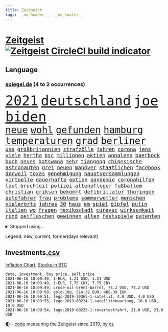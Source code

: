 ```yaml
---
title: Zeitgeist
tags: __no_header__, __no_footer__
---
```


# [Zeitgeist](https://oliz.io/zeitgeist/) [![Zeitgeist CircleCI build indicator](https://circleci.com/gh/ooz/zeitgeist.svg?style=shield)](https://circleci.com/gh/ooz/zeitgeist)

## Language

<h3><a href="https://www.spiegel.de" target="_blank">spiegel.de</a> (4 to 2 occurrences)</h3>
<p style="font-family:monospace">
<span style="font-size:32pt"><a href="news_links.html#2021" class="current">2021</a></span>
<span style="font-size:32pt"><a href="news_links.html#deutschland" class="current">deutschland</a></span>
<span style="font-size:32pt"><a href="news_links.html#joe" class="current">joe</a></span>
<span style="font-size:32pt"><a href="news_links.html#biden" class="current">biden</a></span>
<br>
<span style="font-size:22pt"><a href="news_links.html#neue" class="current">neue</a></span>
<span style="font-size:22pt"><a href="news_links.html#wohl" class="current">wohl</a></span>
<span style="font-size:22pt"><a href="news_links.html#gefunden" class="current">gefunden</a></span>
<span style="font-size:22pt"><a href="news_links.html#hamburg" class="current">hamburg</a></span>
<span style="font-size:22pt"><a href="news_links.html#temperaturen" class="current">temperaturen</a></span>
<span style="font-size:22pt"><a href="news_links.html#grad" class="current">grad</a></span>
<span style="font-size:22pt"><a href="news_links.html#berliner" class="current">berliner</a></span>
<br>
<span style="font-size:12pt"><a href="news_links.html#usa" class="current">usa</a></span>
<span style="font-size:12pt"><a href="news_links.html#großbritannien" class="current">großbritannien</a></span>
<span style="font-size:12pt"><a href="news_links.html#strafzölle" class="current">strafzölle</a></span>
<span style="font-size:12pt"><a href="news_links.html#jahren" class="current">jahren</a></span>
<span style="font-size:12pt"><a href="news_links.html#corona" class="current">corona</a></span>
<span style="font-size:12pt"><a href="news_links.html#jens" class="current">jens</a></span>
<span style="font-size:12pt"><a href="news_links.html#viele" class="current">viele</a></span>
<span style="font-size:12pt"><a href="news_links.html#hertha" class="current">hertha</a></span>
<span style="font-size:12pt"><a href="news_links.html#bsc" class="current">bsc</a></span>
<span style="font-size:12pt"><a href="news_links.html#millionen" class="current">millionen</a></span>
<span style="font-size:12pt"><a href="news_links.html#aktien" class="current">aktien</a></span>
<span style="font-size:12pt"><a href="news_links.html#annalena" class="current">annalena</a></span>
<span style="font-size:12pt"><a href="news_links.html#baerbock" class="current">baerbock</a></span>
<span style="font-size:12pt"><a href="news_links.html#buch" class="current">buch</a></span>
<span style="font-size:12pt"><a href="news_links.html#neues" class="current">neues</a></span>
<span style="font-size:12pt"><a href="news_links.html#botswana" class="new">botswana</a></span>
<span style="font-size:12pt"><a href="news_links.html#mehr" class="current">mehr</a></span>
<span style="font-size:12pt"><a href="news_links.html#tiangong" class="new">tiangong</a></span>
<span style="font-size:12pt"><a href="news_links.html#chinesische" class="current">chinesische</a></span>
<span style="font-size:12pt"><a href="news_links.html#astronauten" class="current">astronauten</a></span>
<span style="font-size:12pt"><a href="news_links.html#drei" class="current">drei</a></span>
<span style="font-size:12pt"><a href="news_links.html#neuen" class="current">neuen</a></span>
<span style="font-size:12pt"><a href="news_links.html#manöver" class="current">manöver</a></span>
<span style="font-size:12pt"><a href="news_links.html#staatlichen" class="current">staatlichen</a></span>
<span style="font-size:12pt"><a href="news_links.html#facebook" class="current">facebook</a></span>
<span style="font-size:12pt"><a href="news_links.html#derweil" class="current">derweil</a></span>
<span style="font-size:12pt"><a href="news_links.html#texas" class="current">texas</a></span>
<span style="font-size:12pt"><a href="news_links.html#genehmigung" class="current">genehmigung</a></span>
<span style="font-size:12pt"><a href="news_links.html#hauptversammlungen" class="new">hauptversammlungen</a></span>
<span style="font-size:12pt"><a href="news_links.html#virtuelle" class="current">virtuelle</a></span>
<span style="font-size:12pt"><a href="news_links.html#dauerhafte" class="new">dauerhafte</a></span>
<span style="font-size:12pt"><a href="news_links.html#option" class="current">option</a></span>
<span style="font-size:12pt"><a href="news_links.html#pandemie" class="current">pandemie</a></span>
<span style="font-size:12pt"><a href="news_links.html#coronahilfen" class="current">coronahilfen</a></span>
<span style="font-size:12pt"><a href="news_links.html#laut" class="current">laut</a></span>
<span style="font-size:12pt"><a href="news_links.html#bruchteil" class="new">bruchteil</a></span>
<span style="font-size:12pt"><a href="news_links.html#polizei" class="current">polizei</a></span>
<span style="font-size:12pt"><a href="news_links.html#altenpfleger" class="current">altenpfleger</a></span>
<span style="font-size:12pt"><a href="news_links.html#fußballem" class="current">fußballem</a></span>
<span style="font-size:12pt"><a href="news_links.html#christian" class="current">christian</a></span>
<span style="font-size:12pt"><a href="news_links.html#eriksen" class="new">eriksen</a></span>
<span style="font-size:12pt"><a href="news_links.html#bekommt" class="current">bekommt</a></span>
<span style="font-size:12pt"><a href="news_links.html#defibrillator" class="new">defibrillator</a></span>
<span style="font-size:12pt"><a href="news_links.html#thüringen" class="current">thüringen</a></span>
<span style="font-size:12pt"><a href="news_links.html#autofahrer" class="current">autofahrer</a></span>
<span style="font-size:12pt"><a href="news_links.html#frau" class="current">frau</a></span>
<span style="font-size:12pt"><a href="news_links.html#probleme" class="current">probleme</a></span>
<span style="font-size:12pt"><a href="news_links.html#sommerwetter" class="new">sommerwetter</a></span>
<span style="font-size:12pt"><a href="news_links.html#menschen" class="current">menschen</a></span>
<span style="font-size:12pt"><a href="news_links.html#vielerorts" class="current">vielerorts</a></span>
<span style="font-size:12pt"><a href="news_links.html#jahres" class="current">jahres</a></span>
<span style="font-size:12pt"><a href="news_links.html#30" class="current">30</a></span>
<span style="font-size:12pt"><a href="news_links.html#haus" class="current">haus</a></span>
<span style="font-size:12pt"><a href="news_links.html#em" class="current">em</a></span>
<span style="font-size:12pt"><a href="news_links.html#spiel" class="current">spiel</a></span>
<span style="font-size:12pt"><a href="news_links.html#gipfel" class="current">gipfel</a></span>
<span style="font-size:12pt"><a href="news_links.html#putin" class="current">putin</a></span>
<span style="font-size:12pt"><a href="news_links.html#italien" class="current">italien</a></span>
<span style="font-size:12pt"><a href="news_links.html#wo" class="current">wo</a></span>
<span style="font-size:12pt"><a href="news_links.html#fragen" class="current">fragen</a></span>
<span style="font-size:12pt"><a href="news_links.html#mexikostadt" class="new">mexikostadt</a></span>
<span style="font-size:12pt"><a href="news_links.html#curevac" class="current">curevac</a></span>
<span style="font-size:12pt"><a href="news_links.html#wirksamkeit" class="current">wirksamkeit</a></span>
<span style="font-size:12pt"><a href="news_links.html#rund" class="current">rund</a></span>
<span style="font-size:12pt"><a href="news_links.html#petflaschen" class="new">petflaschen</a></span>
<span style="font-size:12pt"><a href="news_links.html#gewinnen" class="current">gewinnen</a></span>
<span style="font-size:12pt"><a href="news_links.html#alten" class="current">alten</a></span>
<span style="font-size:12pt"><a href="news_links.html#festspiele" class="current">festspiele</a></span>
<span style="font-size:12pt"><a href="news_links.html#patenten" class="new">patenten</a></span>
</p>
<details>
<summary>Stopped using...</summary>
<p class="former" style="font-size:12pt">
rb(239) aufgerufen(238) awards(238) brutale(238) gefiel(238) mike(238) tatortvote(238) wirklichkeit(238) bildungsministerin(237) entdeckung(237) erzielt(237) genannt(237) influencer(237) jüdische(237) kandidatinnen(237) katze(237) kontrolle(237) lohnt(237) torjäger(237) treffer(237) 737(236) gedrängt(236) kommentiert(236) lockdowns(236) ludwigshafen(236) reduziert(236) straftaten(236) weshalb(236) 39(235) a2(235) bekanntesten(235) beschwerde(235) egal(235) gleichzeitig(235) krankenhäusern(235) punkte(235) schwedischen(235) unmut(235) zeugen(235) zlatan(235) 7(234) airbnb(234) bischofskonferenz(234) bundeskanzler(234) christen(234) coronalockdown(234) drehen(234) erkennt(234) feminismus(234) future(234) gedauert(234) gestrandet(234) königreichs(234) künstlerin(234) nachfolgerin(234) qualität(234) rote(234) rüsten(234) schulkinder(234) streicht(234) untersucht(234) weber(234) airbus(233) alkohol(233) betriebe(233) brown(233) cockpit(233) einziges(233) elefanten(233) fünfte(233) gefüllt(233) irgendwann(233) kampagne(233) klein(233) lyon(233) melanie(233) olympique(233) sicherheitsbehörden(233) sparen(233) spätestens(233) tom(233) verweigern(233) atlanta(232) ausweiten(232) bezug(232) britischer(232) depressionen(232) erdgas(232) fridays(232) investiert(232) kitas(232) langer(232) lebt(232) leichter(232) mario(232) nrwinnenminister(232) pompeo(232) raten(232) scheuer(232) tempo(232) verstorbenen(232) verzweifelt(232) virologe(232) 05(231) 33(231) 6(231) allgäu(231) beantragen(231) cancel(231) culture(231) eindruck(231) gehe(231) heizung(231) kohleausstieg(231) mainz(231) mütter(231) schulden(231) spitzenspiel(231) attraktiver(230) bayerntrainer(230) erschütterte(230) feinde(230) flaschen(230) fliehen(230) freiburg(230) fördert(230) gesicht(230) hoffenheim(230) höchst(230) kretschmer(230) kämpfe(230) maßnahme(230) podium(230) remis(230) roboter(230) räumen(230) schlimm(230) versorgt(230) vertreter(230) zurzeit(230) zwang(230) 44(229) angeklagter(229) ausschreitungen(229) auswanderer(229) eskalieren(229) gefängnisstrafe(229) geistliche(229) gesundheit(229) gutes(229) lügen(229) massiven(229) moderna(229) pharmakonzerne(229) rollstuhl(229) unterschiedlichen(229) verbringen(229) verdiente(229) volker(229) zeitalter(229) 27(228) bedarf(228) bedenken(228) dortige(228) drohungen(228) eindringlich(228) gefährden(228) grundschüler(228) hieß(228) historischen(228) jackson(228) kriminellen(228) landesregierung(228) niederlagen(228) radsport(228) ronald(228) verkehrsminister(228) weichen(228) werkzeug(228) zivilisten(228) ausflug(227) aviv(227) begleiten(227) bußgeld(227) durften(227) gedreht(227) geflogen(227) gelsenkirchen(227) handelte(227) jonas(227) mahnen(227) maximal(227) maximilian(227) mächtigsten(227) nahverkehr(227) rettungsschiff(227) schwierigen(227) seltener(227) spitzentitel(227) tel(227) teure(227) wochenlang(227) ahnung(226) ausgangssperre(226) auswärtigen(226) berufseinstieg(226) bmw(226) branchen(226) ehre(226) familien(226) hessens(226) menschenleben(226) vergleich(226) verschiebt(226) väter(226) werben(226) wilson(226) wälder(226) überprüft(226) 10000(225) 24jähriger(225) anlagen(225) auseinander(225) auseinandersetzungen(225) ausgleich(225) befreit(225) bekämpft(225) gewaltsamen(225) goretzka(225) häusliche(225) immobilien(225) investitionen(225) katastrophale(225) null(225) psg(225) schwierigkeiten(225) spaziergang(225) strafstoß(225) tagelang(225) verspielt(225) veränderte(225) 2011(224) amerikanischen(224) beleidigung(224) bus(224) debatten(224) einstigen(224) energy(224) finanziell(224) historisches(224) kompliziert(224) medikamente(224) paderborn(224) pünktlich(224) satellitenbild(224) social(224) sonntagmorgen(224) studium(224) taktik(224) umgehend(224) unfreiwillig(224) vertritt(224) übt(224) 1500(223) ausfall(223) behaupten(223) freundschaft(223) gewohnt(223) klimapolitik(223) oma(223) starker(223) strikte(223) verwüstungen(223) 180(222) 600(222) armut(222) bundesstaat(222) trieb(222) volle(222) warnte(222) fortgesetzt(221) fußballprofi(221) gebe(221) gladbach(221) indonesien(221) jedenfalls(221) lagen(221) mesut(221) misshandlungen(221) teenager(221) zielgeraden(221) billie(220) eilish(220) empfohlen(220) erbe(220) forschung(220) kanzlerschaft(220) kleines(220) morde(220) angezündet(219) beschränkungen(219) goldenen(219) matteo(219) milde(219) verwandelt(219) 13jähriger(218) ablehnung(218) aufnahme(218) beschossen(218) dich(218) einbrechen(218) einfacher(218) infektionsrisiko(218) kanzlerkandidatur(218) kritischen(218) organisieren(218) samstagabend(218) überraschung(218) besiegte(217) douglas(217) einnahmen(217) erzgebirge(217) gehirn(217) haushalte(217) meinen(217) privat(217) prominentesten(217) stiegen(217) usrepräsentantenhaus(217) vakzine(217) wittert(217) beschuldigten(216) haaland(216) innere(216) kehrte(216) viertelfinale(216) überfallen(216) überschwemmungen(216) aufholjagd(215) besondere(215) deutschem(215) fragte(215) geschieht(215) kroos(215) pipeline(215) provokation(215) schwerverletzte(215) verletzten(215) verschärfte(215) wohnt(215) überprüfen(215) lücke(214) probe(214) sonde(214) ständig(214) unglaubliche(214) hall(213) ignorieren(213) le(213) outfit(213) sachsens(213) stellungnahme(213) verteidigen(213) zusammenstößen(213) auszahlung(212) besiegen(212) coronabedingt(212) coronaviruspandemie(212) entließ(212) gelder(212) hielten(212) justizministerium(212) netflixserie(212) raab(212) registrieren(212) todesstrafe(212) wahnsinn(212) barnier(211) bestätigte(211) kluge(211) ringen(211) robben(211) solange(211) zuckerberg(211) überprüfung(211) bekenntnis(210) bruce(210) erfolgreichsten(210) indizien(210) mitfavorit(210) schwärmt(210) verschwörung(210) warm(210) 17jähriger(209) 73(209) alarmierte(209) amerikas(209) heiligen(209) illegales(209) janine(209) kracht(209) präsidentenwahl(209) stone(209) 19jähriger(208) dein(208) digital(208) fehlten(208) führungspositionen(208) philosoph(208) engpässe(207) größere(207) heinrich(207) kunstwerk(207) top(207) 46(206) dachten(206) eudiplomaten(206) inzidenzwert(206) mitarbeiterin(206) rasen(206) ausgeweitet(205) bangkok(205) bunten(205) doha(205) empfehlen(205) jubeln(205) rose(205) stress(205) ware(205) erkannt(204) hilfen(204) s(204) architekten(203) asteroiden(203) bevorstehen(203) coronazeit(203) flagge(203) hackerangriff(203) kickers(203) tabellenführer(203) tätern(203) whochef(203) fortuna(202) hängen(202) immens(202) regierungserklärung(202) wuchs(202) infektionsgeschehen(201) saintgermain(201) sicherheitsgesetz(201) fließen(200) me(200) papier(200) rettung(200) bartsch(199) klassische(199) onlineplattformen(199) erpressung(198) einhalten(197) fame(197) fehlende(197) grünenchefin(197) mischung(197) vermissten(197) abermals(196) feierten(196) gewaltsame(196) royale(196) würzburger(196) cover(195) lieferanten(195) palmer(195) ungeklärt(195) albtraum(194) anschlägen(194) daxkonzern(194) gleichen(194) nervosität(194) trauma(194) verzeichnen(194) angewiesen(193) coronaeinschränkungen(193) flughafens(193) fähigkeiten(193) himalaja(193) schwört(193) titelgewinn(193) verzögerungen(193) wahr(193) benötigte(192) bezirk(192) bundesparteitag(192) jadon(192) 39jährigen(191) dutzend(191) gesundheitsdienst(191) gewannen(191) klang(191) night(191) khan(190) nannten(190) sozial(190) vogel(190) barça(189) ernährung(189) telefonieren(189) vergabe(189) vertraute(189) flüchtete(187) barth(186) müttern(186) 300000(185) kameraden(185) kretschmann(185) offensichtlich(185) personelle(185) stehlen(185) vorfällen(185) winfried(185) anfühlt(184) ermordete(184) illegaler(184) tanzen(184) diesjährigen(183) farben(183) karlsruhe(183) klischees(183) rwe(183) evangelische(182) herausforderungen(182) unrealistisch(182) araber(181) befrieden(181) johannes(181) male(181) rückgängig(181) startup(181) stellenabbau(181) abschottung(180) niedrigsten(180) voraussetzung(180) voraussichtlich(180) edin(179) plänen(179) renault(179) golfstar(178) überlastet(178) entbrannt(177) offenem(177) anderswo(176) impfzentrum(176) zoom(176) berufswahl(175) eingeliefert(175) hagen(175) rollstuhlfahrer(175) spacex(175) spektakulärer(175) datenschutz(174) strukturen(174) topspiel(174) coronafolgen(173) umzugehen(173) verpflichtend(173) ausgeblieben(172) janet(172) privatpersonen(171) revival(171) beerdigt(169) fabian(169) ibrahimović(169) sancho(169) tolle(169) ausgesehen(168) heimsieg(168) koblenz(167) noah(167) usarbeitsmarkt(167) 43jähriger(166) billiger(166) brachten(166) trugen(166) versammelt(166) weltmeisterin(166) boomt(165) rätselhafter(165) arnd(164) popsängerin(164) warme(164) 1975(163) durchhalten(163) entzug(163) kollabieren(163) mobilität(163) mandanten(162) 58(161) bundeskabinett(161) gesundheitsministers(161) titelkampf(161) ustruppen(161) ausliefern(159) berühmtesten(159) kraftwerk(159) angestellten(158) helmut(158) bürokratie(156) genaue(156) mail(156) vertrauten(156) hartz(155) kollidierte(155) rekorde(155) bali(154) coronawochenüberblick(154) teneriffa(154) eruptionen(153) flogen(153) kleinere(153) lawinen(153) loslegen(153) gerechter(152) stoffe(152) terzić(151) 15jährige(150) biontech/pfizer(150) karolina(150) morddrohungen(150) saisonende(150) gedicht(149) bätzing(148) richtlinien(148) aussetzen(147) gesendet(147) groko(147) überforderte(147) beifahrer(146) entlarven(146) würzburg(146) edeka(144) exuspräsident(144) festgesetzt(144) flüchtlingslagern(144) wissler(144) harren(143) verschlimmert(143) überschatten(143) stadionsprecher(142) stromversorgung(140) urlaubsinsel(140) anfragen(139) belohnt(138) marie(138) motorroller(138) gottschalk(137) wonach(137) geheim(136) konkretes(135) papiere(134) rückweg(134) schutzvorkehrungen(134) edinburgh(133) entgehen(133) trainers(133) absetzen(132) führungswechsel(132) höhenflug(132) anfällig(131) jagt(131) polizeibeamte(131) impftermin(130) jahn(130) schlaf(130) schwangerschaftsabbrüche(130) verbleibenden(130) entschärfung(129) rammt(129) verbraucht(129) ersparnisse(128) fakenews(128) fragwürdigen(128) gestohlenen(128) glasgow(128) indonesischen(128) pokalsieger(128) brad(127) statistiker(127) pantherstar(126) infos(125) irische(125) iv(125) sir(125) häusern(124) java(124) leuchtet(124) schrittweise(124) terrororganisation(124) zulauf(124) erschleichen(123) laptop(123) pleiten(123) willis(123) benutzen(122) kobe(122) neunte(122) tübinger(122) delmenhorst(121) offline(121) schulöffnungen(121) weißer(121) agenda(120) amazons(120) dfbpräsident(120) englischer(120) lauert(120) trümmerteile(120) verstärkte(120) filmemacher(119) luxemburg(119) pokalfinale(119) gegeneinander(118) pkwmaut(117) gemüse(116) gewalttätigen(115) master(115) spielzeug(115) typs(115) behält(114) datingapp(114) grundstück(114) matratze(114) teilzunehmen(114) aufmarsch(113) ausflüge(113) erschlagen(113) fügte(113) angemessene(112) fuhren(112) gleicht(112) 00(111) bamberg(111) beratungsstelle(110) marina(110) bildungssystem(109) bryant(109) gelähmt(109) 73jährige(108) erlass(108) stürze(108) abgefangen(106) berechtigte(106) direkte(106) reparatur(105) traktiert(105) verschossen(105) goldbarren(104) üblich(104) belästigt(103) eingriffe(103) gezahlt(103) missverstanden(103) oscar(103) brannten(102) sprengt(102) ausstellung(100) dogecoin(100) mobbing(100) aue(99) chile(99) draghi(99) grab(99) sicherheitskräften(99) weltkriegsbomben(99) wöchentlich(99) kreuzfahrten(98) nachgebessert(98) weiblich(98) benachteiligten(97) drucken(97) fahrlässige(97) indiens(97) kommentaren(97) trieben(97) barrieren(96) bedingung(96) elektronischen(96) baron(95) streich(95) exportieren(94) nebenwirkung(94) seen(94) vergewaltigte(94) ambitioniertes(93) flächendeckende(93) antwortet(92) 20jährige(91) fragwürdiges(91) gefeierte(91) palästinensischer(91) wahlomat(91) 730000(90) angekündigte(90) ausgegraben(90) can't(90) dreieck(90) fahrradbranche(90) formate(90) fußballspieler(90) machtmissbrauch(90) magen(90) angriffs(89) esa(89) hope(89) taktischen(89) thermometer(89) undenkbar(89) vincent(89) arroganz(88) einräumt(88) emirat(88) frieren(88) japanerin(88) linkenvorsitzende(88) psychologischen(88) recherche(88) rechtsmediziner(88) sommerurlaub(88) verstörend(88) bombardierung(87) dünne(87) fahrradunfall(87) fassungslos(87) gereicht(87) muscheln(87) ehrliche(86) erfüllte(86) royal(86) sexistische(86) snacks(86) steuersenkungen(86) bundestagskandidatur(85) gegnerin(85) hatespeech(85) natotruppen(85) rausch(85) salihamidžić(85) thematisieren(85) vergnügungsparks(85) ksc(84) lehrstunde(84) längerem(84) montagmorgen(84) strich(84) oprah(83) pen(83) phasen(83) regionalwahl(83) spektakuläres(83) teslachefs(83) umgangs(83) winfrey(83) 313(82) fahrrädern(82) gesundheitsschutz(82) helikopter(82) hilferuf(82) obduziert(82) spannender(82) steuerlich(82) universelle(82) beliebteste(81) bundesinstitut(81) francisco(81) zurückgekehrt(81) großereignis(80) internetriesen(80) jayz(80) mitmachen(80) neunten(80) flüchtlingskrise(79) komplott(79) niemals(79) typ(79) vorrangig(79) aires(78) buenos(78) globes(78) hinderliche(78) teenagerin(78) täuschen(78) verborgene(78) ökologisch(78) hitlerbilder(77) knoblauch(77) mosambik(77) orte(77) blume(76) förderschulen(76) regionalen(76) sexualisierter(76) steuersätzen(76) studienfach(76) unabhängigkeitsbewegung(76) unbeschadet(76) vernehmung(76) angefahren(75) anwender(75) herkömmliche(75) lópez(75) seenotrettungsschiff(75) aktivistengruppe(74) aufräumen(74) buchstaben(74) exzesse(74) gebührt(74) kreuz(74) schwitzen(74) thessaloniki(74) unmoralisch(74) uskonservativen(74) wiedersehen(74) dfbpräsidenten(73) goldener(73) schieflage(73) spannendes(73) dramatisches(72) erforschung(72) hausarztpraxen(72) hawks(72) hingewiesen(72) viertes(72) betet(71) zürich(71) adams(70) maren(70) michigan(70) dagmar(69) fahrender(69) katalanen(69) korn(69) patentschutz(69) rum(69) verharrt(69) algorithmen(68) angriffswelle(68) diskriminierte(68) einnahme(68) musst(68) polemik(68) wal(68) kampl(67) press(67) room(67) vergewaltigers(67) weltberühmt(67) einsätzen(66) niederlegen(66) freizeittipps(65) harmloser(65) immunisiert(65) trollen(65) verglich(65) überraschendste(65) angeht(64) aussichtsreichen(64) lea(64) ustalkerin(64) bryson(63) dechambeau(63) nagelsmann(63) niedergelassene(63) seid(63) sicherheitslücke(63) eingebunden(62) gift(62) polizeieinsätze(62) unverantwortlich(62) übernehme(62) dunkel(61) jährlich(61) mitgliedern(61) zauberwürfel(61) fäuste(60) impfstoffexporte(60) staatsanwälte(60) unangemessene(60) vergrub(60) widersprüchliche(60) ethikrats(59) geklappt(59) landesarbeitsgericht(59) provokanten(59) witwe(59) ermittlungsverfahren(58) spiegelkorrespondent(58) 15jähriger(57) achtsamkeit(57) kundgebungen(57) kebekus(56) leichtathleten(56) massagesalons(56) segnen(55) impftempo(54) masters(54) trophäen(54) 1974(53) 35jährige(53) angehalten(53) deutschisraelische(53) güter(53) missglückten(53) ostküste(53) teilzeit(53) unbeteiligte(53) abwärts(52) erschaffen(52) aufsteigt(51) zugeständnisse(51) chauvin(50) coronainzidenz(50) derek(50) münchnern(50) schlaganfälle(50) sesamstraße(50) afroamerikaners(49) gerichtstermine(49) gerichtsverhandlung(49) jr(49) kürzer(49) nicolai(49) radfahren(49) regionale(49) schönheitswettbewerb(49) ussüdgrenze(49) kritikerin(48) anrainer(47) apu(47) auszugeben(47) expolizist(47) impfziel(47) krankgemeldet(47) kuss(47) simpsons(47) enkeltrick(46) geschädigten(46) großflächig(46) kleinerer(46) käse(46) scheuers(46) tierwesen(46) joseph(45) kurzes(45) tätowierungen(45) 5500(44) entfernten(44) ressourcen(44) berlinzehlendorf(43) brüsseler(43) genitalverstümmelung(43) kniet(43) raubüberfall(43) zehlendorf(43) ansprüchen(42) boseman(42) chadwick(42) dominierten(42) eisner(42) fellner(42) lösegeld(42) menschliches(42) posthum(42) 1400(41) 54jähriger(41) borissow(41) cduführung(41) covid19infektion(41) demokratiefördergesetz(41) formel1qualifying(41) kolonialismus(41) labour(41) packenden(41) bojko(40) fotobuch(40) stolperte(40) gesegnet(39) rtlshow(39) labourpartei(38) ängsten(38) dublin(37) sarg(37) seychellen(37) unternehmenssteuern(37) usmagazin(37) holzweg(36) neuerdings(36) abstiegsgefährdete(35) heldin(35) naturgesetze(35) verabschiedete(35) edmund(34) mehrkosten(34) alibaba(33) kuh(33) pochen(33) rekordstrafe(33) beleidigend(32) cyberattacke(32) spekulation(32) untergang(32) zidane(32) zinédine(32) rückzahlung(31) aufhören(30) forschungsministerin(30) geisterwaffen(30) kopfhörer(30) bayernlegende(29) blinkt(29) könige(29) teamleiterin(29) abliefern(28) basketballpokal(28) betriebsärzte(28) dog(28) scarlett(28) sehnt(28) verlieben(28) ähnlichen(28) adi(27) düsseldorfer(27) hütter(27) ehejahren(26) steuererleichterungen(26) absenken(25) afghanischen(25) hinsicht(25) regionalregierung(25) dinosaurierart(24) konkurrenzkampf(24) lebensgefährlichen(24) travolta(24) coronaopfer(23) cyberangriffe(23) gegenstände(23) genutztes(23) iris(23) kinderreportern(23) pandemiebedingten(23) speech(23) dgb(22) dynamo(22) kleinklein(22) kontaktbeschränkung(22) pokémonsammelkarten(22) wissenschaftliche(22) zündete(22) aufwendigen(21) koeman(21) videotest(21) reiter(20) agenten(19) co₂abgabe(19) gründungsmitglieder(19) grünenanhänger(19) klimadiskussion(19) spdchef(19) englisch(18) ermutigende(18) fastenbrechen(18) hohes(18) krematorien(18) polizeistation(18) prosieben(18) raketenbeschuss(18) spinne(18) auslandsgeheimdienst(17) begraben(17) einheiten(17) planten(17) wahlperiode(17) überarbeitung(17) #allesdichtmachen(16) auszeichnung(16) berufstätige(16) hinreißen(16) videoaktion(16) wandlung(16) ausgehen(15) klimaschutzgesetz(15) klimaschutzgesetzes(15) produkten(15) wachsamkeit(15) bnd(14) chefredakteurin(14) einstimmen(14) eskalierten(14) hrubesch(14) leistet(14) beleg(13) gefängnisstrafen(13) impfdrängler(13) milliardenschwere(13) soße(13) stolpert(13) küstenstadt(12) mondmission(12) pitzke(12) referendum(12) saturday(12) schmuggeln(12) schüttete(12) terzic(12) westdeutschen(12) akzeptabel(11) bewerbungen(11) lippen(11) versöhnlichen(11) ziemiak(11)
</p>
</details>
<p>Legend: <span class="new">new</span>, <span class="current">current</span>, <span class="former">former(days relevant)</span></p>

## Investments[.csv](investments.csv)

[Inflation Chart](https://inflationchart.com),
[Stocks in BTC](https://stonksinbtc.xyz/)

```
date, investment, buy price, sell price
2021-06-16 10:09:49, 1-EUR, 1.21 USD, 1.21 USD
2021-06-16 10:09:49, 1-EUR, 7.75 CNY, 7.75 CNY
2021-06-16 10:09:49, crude-oil-brent-barrel, 74.2 USD, 74.2 USD
2021-06-16 10:09:50, gold-10g, 514.32 EUR, 488.39 EUR
2021-06-16 10:09:51, lego-2019-30365-1-satellit, 4.0 USD, 4.0 USD
2021-06-16 10:09:53, lego-2019-60224-1-satellitenwartung, 10.0 USD, 10.0 USD
2021-06-16 10:09:54, lego-2019-60225-1-rovertestfahrt, 21.0 USD, 21.0 USD
```

<footer>
<a href="javascript:toggleTheme()" class="nav">🌓</a>
- <a href="https://github.com/ooz/zeitgeist">code</a> measuring the Zeitgeist since 2019, by <a href="https://oliz.io">oz</a>
</footer>
